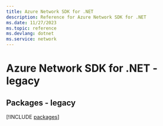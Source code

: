 ```yaml
---
title: Azure Network SDK for .NET
description: Reference for Azure Network SDK for .NET
ms.date: 11/27/2023
ms.topic: reference
ms.devlang: dotnet
ms.service: network
---
```

# Azure Network SDK for .NET - legacy
## Packages - legacy
[!INCLUDE [packages](network-index.md)]
